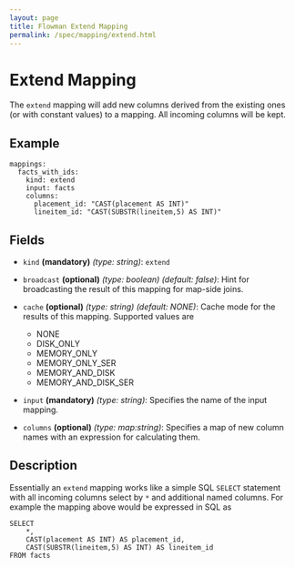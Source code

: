 ```yaml
---
layout: page
title: Flowman Extend Mapping
permalink: /spec/mapping/extend.html
---
```

# Extend Mapping

The `extend` mapping will add new columns derived from the existing ones (or with constant
values) to a mapping. All incoming columns will be kept.

## Example
```
mappings:
  facts_with_ids:
    kind: extend
    input: facts
    columns:
      placement_id: "CAST(placement AS INT)"
      lineitem_id: "CAST(SUBSTR(lineitem,5) AS INT)"
```

## Fields
* `kind` **(mandatory)** *(type: string)*: `extend`

* `broadcast` **(optional)** *(type: boolean)* *(default: false)*: 
Hint for broadcasting the result of this mapping for map-side joins.

* `cache` **(optional)** *(type: string)* *(default: NONE)*:
Cache mode for the results of this mapping. Supported values are
  * NONE
  * DISK_ONLY
  * MEMORY_ONLY
  * MEMORY_ONLY_SER
  * MEMORY_AND_DISK
  * MEMORY_AND_DISK_SER

* `input` **(mandatory)** *(type: string)*: 
Specifies the name of the input mapping.

* `columns` **(optional)** *(type: map:string)*:
Specifies a map of new column names with an expression for calculating them.

## Description
Essentially an `extend` mapping works like a simple SQL `SELECT` statement with all incoming
columns select by `*` and additional named columns. For example the mapping above would be
expressed in SQL as
```
SELECT
    *,
    CAST(placement AS INT) AS placement_id,
    CAST(SUBSTR(lineitem,5) AS INT) AS lineitem_id
FROM facts    
```
